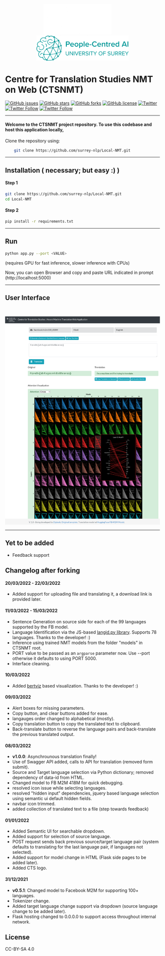 <p align="center"><img src="./static/favicon.png" alt="logo" width="220" height="100"/>&nbsp;&nbsp;&nbsp;&nbsp;&nbsp;&nbsp;&nbsp;&nbsp;<img src="aisurrey.svg" alt="Surrey Institute for People-Centred AI Logo" width="300"/></p>

# Centre for Translation Studies NMT on Web (CTSNMT)

[![GitHub issues](https://img.shields.io/github/issues/surrey-nlp/Local-NMT?style=flat-square)](https://github.com/surrey-nlp/Local-NMT/issues)
[![GitHub stars](https://img.shields.io/github/stars/surrey-nlp/Local-NMT?style=flat-square)](https://github.com/surrey-nlp/Local-NMT/stargazers)
[![GitHub forks](https://img.shields.io/github/forks/surrey-nlp/Local-NMT?style=flat-square)](https://github.com/surrey-nlp/Local-NMT/network)
[![GitHub license](https://img.shields.io/github/license/surrey-nlp/Local-NMT?style=flat-square)](https://github.com/surrey-nlp/Local-NMT)
[![Twitter](https://img.shields.io/twitter/url?style=flat-square&url=https://github.com/surrey-nlp/Local-NMT)](https://twitter.com/intent/tweet?url=https%3A%2F%2Fgithub.com%2Fsurrey-nlp%2FLocal-NMT)
[![Twitter Follow](https://img.shields.io/twitter/follow/CTS_Surrey?color=1DA1F2&logo=twitter&style=flat-square)](https://twitter.com/CTS_Surrey)
[![Twitter Follow](https://img.shields.io/twitter/follow/PeopleCentredAI?color=1DA1F2&logo=twitter&style=flat-square)](https://twitter.com/PeopleCentredAI)

<hr/>

#### Welcome to the CTSNMT project repository. To use this codebase and host this application locally,

Clone the repository using:

```bash
    git clone https://github.com/surrey-nlp/Local-NMT.git
```

<hr/>

## Installation ( necessary; but easy :) )

#### Step 1

```bash
git clone https://github.com/surrey-nlp/Local-NMT.git
cd Local-NMT
```
#### Step 2

```bash
pip install -r requirements.txt
```
<hr/>

## Run

```bash
python app.py --port <VALUE>
```

(requires GPU for fast inference, slower inference with CPUs)

Now, you can open Browser and copy and paste URL indicated in prompt (http://localhost:5000)

<hr/>

## User Interface

<br/>

![alt text](./screen.png?raw=true "User Interface")

<hr/>

## Yet to be added

- Feedback support

## Changelog after forking

#### 20/03/2022 - 22/03/2022

 - Added support for uploading file and translating it, a download link is provided later.

#### 11/03/2022 - 15/03/2022

 - Sentence Generation on source side for each of the 99 languages supported by the FB model.
 - Language Identification via the JS-based [langid.py library](https://github.com/saffsd/langid.js). Supports 78 languages. Thanks to the developer! :)
 - Inference using trained NMT models from the folder "models" in CTSNMT root. 
 - PORT value to be passed as an `argparse` parameter now. Use --port <VALUE> otherwise it defaults to using PORT 5000.
 - Interface cleaning.

#### 10/03/2022

- Added [bertviz](https://github.com/jessevig/bertviz) based visualization. Thanks to the developer! :)

#### 09/03/2022

- Alert boxes for missing parameters.
- Copy button, and clear buttons added for ease.
- langauges order changed to alphabetical (mostly).
- Copy translation button to copy the translated text to clipboard.
- Back-translate button to reverse the language pairs and back-translate the previous translated output.

#### 08/03/2022

- **v1.0.0**: Asynchrounous translation finally!
- Use of Swagger API added, calls to API for translation (removed form submit).
- Source and Target language selection via Python dictionary; removed dependency of data-id from HTML. 
- Changed model to FB M2M 418M for quick debugging.
- resolved icon issue while selecting languages.
- resolved "hidden input" dependencies, jquery based language selection using semantic ui default hidden fields.
- navbar icon trimmed.
- added collection of translated text to a file (step towards feedback)

#### 01/01/2022

- Added Semantic UI for searchable dropdown.
- Added support for selection of source language.
- POST request sends back previous source/target language pair (system defaults to translating for the last language pair, if languages not selected).
- Added support for model change in HTML (Flask side pages to be added later).
- Added CTS logo.

#### 31/12/2021

- **v0.5.1**: Changed model to Facebook M2M for supporting 100+ languages.
- Tokenizer change.
- Added target language change support via dropdown (source language change to be added later).
- Flask hosting changed to 0.0.0.0 to support access throughout internal network.


## License

CC-BY-SA 4.0
 